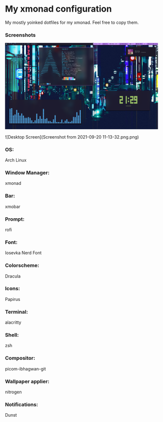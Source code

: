 # My xmonad configuration
 My mostly yoinked dotfiles for my xmonad. Feel free to copy them.

### Screenshots

![Desktop Screen](desktopscreenshot.png)

![Desktop Screen](Screenshot from 2021-09-20 11-13-32.png.png)

### OS: 
Arch Linux

### Window Manager: 
xmonad 

### Bar: 
xmobar

### Prompt: 
rofi

### Font: 
Iosevka Nerd Font

### Colorscheme: 
Dracula

### Icons: 
Papirus

### Terminal: 
alacritty

### Shell: 
zsh

### Compositor: 
picom-ibhagwan-git

### Wallpaper applier: 
nitrogen

### Notifications: 
Dunst
